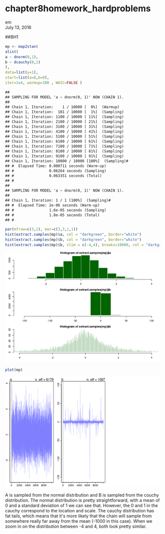# chapter8homework_hardproblems
em  
July 13, 2016  



##8H1


```r
mp <- map2stan(
alist(
a ~ dnorm(0,1),
b ~ dcauchy(0,1)
),
data=list(y=1),
start=list(a=0,b=0),
iter=1e4, warmup=100 , WAIC=FALSE )
```

```
## 
## SAMPLING FOR MODEL 'a ~ dnorm(0, 1)' NOW (CHAIN 1).
## 
## Chain 1, Iteration:    1 / 10000 [  0%]  (Warmup)
## Chain 1, Iteration:  101 / 10000 [  1%]  (Sampling)
## Chain 1, Iteration: 1100 / 10000 [ 11%]  (Sampling)
## Chain 1, Iteration: 2100 / 10000 [ 21%]  (Sampling)
## Chain 1, Iteration: 3100 / 10000 [ 31%]  (Sampling)
## Chain 1, Iteration: 4100 / 10000 [ 41%]  (Sampling)
## Chain 1, Iteration: 5100 / 10000 [ 51%]  (Sampling)
## Chain 1, Iteration: 6100 / 10000 [ 61%]  (Sampling)
## Chain 1, Iteration: 7100 / 10000 [ 71%]  (Sampling)
## Chain 1, Iteration: 8100 / 10000 [ 81%]  (Sampling)
## Chain 1, Iteration: 9100 / 10000 [ 91%]  (Sampling)
## Chain 1, Iteration: 10000 / 10000 [100%]  (Sampling)# 
## #  Elapsed Time: 0.000711 seconds (Warm-up)
## #                0.06264 seconds (Sampling)
## #                0.063351 seconds (Total)
## # 
## 
## SAMPLING FOR MODEL 'a ~ dnorm(0, 1)' NOW (CHAIN 1).
## 
## Chain 1, Iteration: 1 / 1 [100%]  (Sampling)# 
## #  Elapsed Time: 2e-06 seconds (Warm-up)
## #                1.6e-05 seconds (Sampling)
## #                1.8e-05 seconds (Total)
## #
```

```r
par(mfrow=c(3,1), mar=c(3,3,1,1))
hist(extract.samples(mp)$a, col = "darkgreen", border="white")
hist(extract.samples(mp)$b, col = "darkgreen", border="white")
hist(extract.samples(mp)$b, xlim = c(-4,4), breaks=10000, col = "darkgreen", border="white")
```

![](chapter8homework_hardproblems_files/figure-html/unnamed-chunk-1-1.png)<!-- -->

```r
plot(mp)
```

![](chapter8homework_hardproblems_files/figure-html/unnamed-chunk-1-2.png)<!-- -->

A is sampled from the normal distribution and B is sampled from the couchy distribution. The normal distribution is pretty straightforward, with a mean of 0 and a standard deviation of 1 we can see that. However, the 0 and 1 in the cauchy correspond to the location and scale. The cauchy distribution has fat tails, which means that it's more likely that the chain will sample from somewhere really far away from the mean (-1000 in this case). When we zoom in on the distribution between -4 and 4, both look pretty similar.

